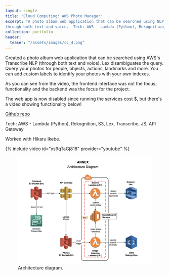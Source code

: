 ```yaml
---
layout: single
title: "Cloud Computing: AWS Photo Manager"
excerpt: "A photo album web application that can be searched using NLP
through both text and voice.  Tech: AWS - Lambda (Python), Rekognition, S3, Lex, Transcribe, JS, API Gateway"
collection: portfolio
header:
  teaser: "/assets/images/cc_4.png"
---
```


Created a photo album web application that can be searched using AWS's Transcribe NLP (through both text and voice). Lex disambiguates the query. Query your photos for people, objects, actions, landmarks and more. You can add custom labels to identify your photos with your own indexes. 

As you can see from the video, the frontend interface was not the focus; functionality and the backend was the focus for the project. 

The web app is now disabled since running the services cost $, but there's a video showing functionality below!

[Github repo](https://github.com/jordenjoe/cloud-a2)

Tech: AWS - Lambda (Python), Rekognition, S3, Lex, Transcribe, JS, API Gateway

Worked with Hikaru Ikebe.


{% include video id="xs9qTaGj818" provider="youtube" %}
 <figure>
	<img src='/assets/images/cc_4.png'>
	<figcaption>Architecture diagram.</figcaption>
</figure>